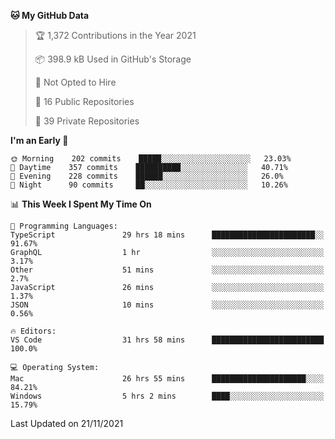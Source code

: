 <!--START_SECTION:waka-->
**🐱 My GitHub Data** 

> 🏆 1,372 Contributions in the Year 2021
 > 
> 📦 398.9 kB Used in GitHub's Storage 
 > 
> 🚫 Not Opted to Hire
 > 
> 📜 16 Public Repositories 
 > 
> 🔑 39 Private Repositories  
 > 
**I'm an Early 🐤** 

```text
🌞 Morning    202 commits    █████░░░░░░░░░░░░░░░░░░░░   23.03% 
🌆 Daytime    357 commits    ██████████░░░░░░░░░░░░░░░   40.71% 
🌃 Evening    228 commits    ██████░░░░░░░░░░░░░░░░░░░   26.0% 
🌙 Night      90 commits     ██░░░░░░░░░░░░░░░░░░░░░░░   10.26%

```


📊 **This Week I Spent My Time On** 

```text
💬 Programming Languages: 
TypeScript               29 hrs 18 mins      ███████████████████████░░   91.67% 
GraphQL                  1 hr                ░░░░░░░░░░░░░░░░░░░░░░░░░   3.17% 
Other                    51 mins             ░░░░░░░░░░░░░░░░░░░░░░░░░   2.7% 
JavaScript               26 mins             ░░░░░░░░░░░░░░░░░░░░░░░░░   1.37% 
JSON                     10 mins             ░░░░░░░░░░░░░░░░░░░░░░░░░   0.56%

🔥 Editors: 
VS Code                  31 hrs 58 mins      █████████████████████████   100.0%

💻 Operating System: 
Mac                      26 hrs 55 mins      █████████████████████░░░░   84.21% 
Windows                  5 hrs 2 mins        ████░░░░░░░░░░░░░░░░░░░░░   15.79%

```


 Last Updated on 21/11/2021
<!--END_SECTION:waka-->

